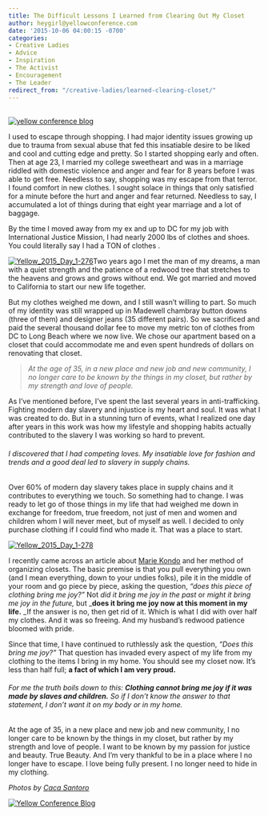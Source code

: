 ```yaml
---
title: The Difficult Lessons I Learned from Clearing Out My Closet
author: heygirl@yellowconference.com
date: '2015-10-06 04:00:15 -0700'
categories:
- Creative Ladies
- Advice
- Inspiration
- The Activist
- Encouragement
- The Leader
redirect_from: "/creative-ladies/learned-clearing-closet/"
---
```


[  
](https://s3.amazonaws.com/yellow-files/blog/2015/09/johanna2.jpg)[![yellow conference blog](https://s3.amazonaws.com/yellow-files/blog/2015/10/Yellow_2015_Day_1-281-copy.jpg)](https://s3.amazonaws.com/yellow-files/blog/2015/10/Yellow_2015_Day_1-281-copy.jpg)

I used to escape through shopping. I had major identity issues growing up due to trauma from sexual abuse that fed this insatiable desire to be liked and cool and cutting edge and pretty. So I started shopping early and often. Then at age 23, I married my college sweetheart and was in a marriage riddled with domestic violence and anger and fear for 8 years before I was able to get free. Needless to say, shopping was my escape from that terror. I found comfort in new clothes. I sought solace in things that only satisfied for a minute before the hurt and anger and fear returned. Needless to say, I accumulated a lot of things during that eight year marriage and a lot of baggage.

By the time I moved away from my ex and up to DC for my job with International Justice Mission, I had nearly 2000 lbs of clothes and shoes. You could literally say I had a TON of clothes .

[![Yellow_2015_Day_1-276](https://s3.amazonaws.com/yellow-files/blog/2015/10/Yellow_2015_Day_1-276.jpg)](https://s3.amazonaws.com/yellow-files/blog/2015/10/Yellow_2015_Day_1-276.jpg)Two years ago I met the man of my dreams, a man with a quiet strength and the patience of a redwood tree that stretches to the heavens and grows and grows without end. We got married and moved to California to start our new life together.

But my clothes weighed me down, and I still wasn’t willing to part. So much of my identity was still wrapped up in Madewell chambray button downs (three of them) and designer jeans (35 different pairs). So we sacrificed and paid the several thousand dollar fee to move my metric ton of clothes from DC to Long Beach where we now live. We chose our apartment based on a closet that could accommodate me and even spent hundreds of dollars on renovating that closet.

> _At the age of 35, in a new place and new job and new community, I no longer care to be known by the things in my closet, but rather by my strength and love of people._

As I’ve mentioned before, I’ve spent the last several years in anti-trafficking. Fighting modern day slavery and injustice is my heart and soul. It was what I was created to do. But in a stunning turn of events, what I realized one day after years in this work was how my lifestyle and shopping habits actually contributed to the slavery I was working so hard to prevent.

###### I discovered that I had competing loves. My insatiable love for fashion and trends and a good deal led to slavery in supply chains.

Over 60% of modern day slavery takes place in supply chains and it contributes to everything we touch. So something had to change. I was ready to let go of those things in my life that had weighed me down in exchange for freedom, true freedom, not just of men and women and children whom I will never meet, but of myself as well. I decided to only purchase clothing if I could find who made it. That was a place to start.

[![Yellow_2015_Day_1-278](https://s3.amazonaws.com/yellow-files/blog/2015/10/Yellow_2015_Day_1-278.jpg)](https://s3.amazonaws.com/yellow-files/blog/2015/10/Yellow_2015_Day_1-278.jpg)

I recently came across an article about [Marie Kondo](http://tidyingup.com/) and her method of organizing closets. The basic premise is that you pull everything you own (and I mean everything, down to your undies folks), pile it in the middle of your room and go piece by piece, asking the question, _“does this piece of clothing bring me joy?”_ Not _did it bring me joy in the past_ or _might it bring me joy in the future,_ but _**does it bring me joy now at this moment in my life.** _If the answer is no, then get rid of it. Which is what I did with over half my clothes. And it was so freeing. And my husband’s redwood patience bloomed with pride.

Since that time, I have continued to ruthlessly ask the question, _“Does this bring me joy?”_ That question has invaded every aspect of my life from my clothing to the items I bring in my home. You should see my closet now. It’s less than half full; **a fact of which I am very proud.**

###### For me the truth boils down to this: **Clothing cannot bring me joy if it was made by slaves and children.** So if I don’t know the answer to that statement, I don’t want it on my body or in my home.

At the age of 35, in a new place and new job and new community, I no longer care to be known by the things in my closet, but rather by my strength and love of people. I want to be known by my passion for justice and beauty. True Beauty. And I’m very thankful to be in a place where I no longer have to escape. I love being fully present. I no longer need to hide in my clothing.

_Photos by [Caca Santoro](http://cacasantoro.com/)_

[![Yellow Conference Blog](https://s3.amazonaws.com/yellow-files/blog/2015/10/johannabio1.jpg)](https://instagram.com/johannatropiano/)
